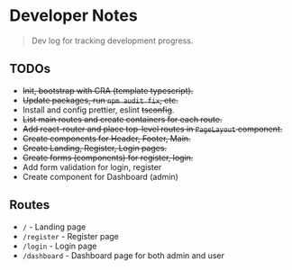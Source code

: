 # Developer Notes

> Dev log for tracking development progress.

## TODOs

- ~~Init, bootstrap with CRA (template typescript).~~
- ~~Update packages, run `npm audit fix`, etc.~~
- Install and config prettier, eslint ~~tsconfig~~.
- ~~List main routes and create containers for each route.~~
- ~~Add react-router and place top-level routes in `PageLayout` component.~~
- ~~Create components for Header, Footer, Main.~~
- ~~Create Landing, Register, Login pages.~~
- ~~Create forms (components) for register, login.~~
- Add form validation for login, register
- Create component for Dashboard (admin)

## Routes

- `/` - Landing page
- `/register` - Register page
- `/login` - Login page
- `/dashboard` - Dashboard page for both admin and user
